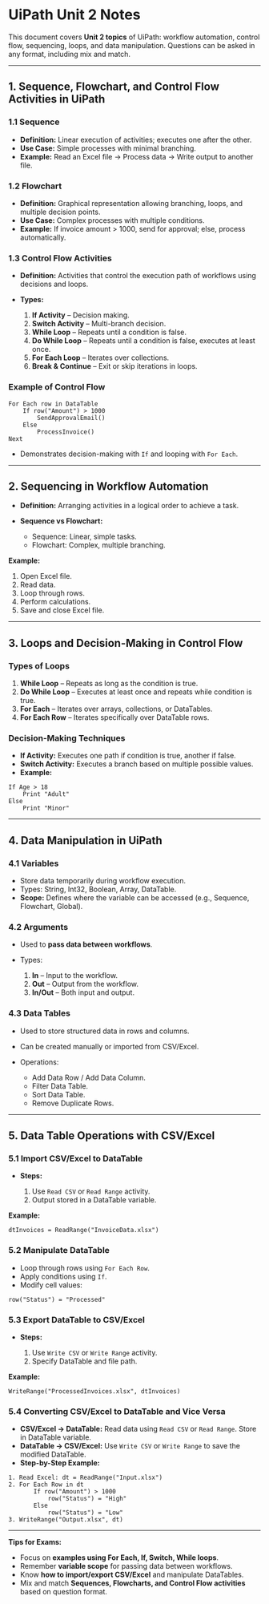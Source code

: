 # UiPath Unit 2 Notes 
This document covers **Unit 2 topics** of UiPath: workflow automation, control flow, sequencing, loops, and data manipulation. Questions can be asked in any format, including mix and match.

---

## 1. Sequence, Flowchart, and Control Flow Activities in UiPath

### **1.1 Sequence**

* **Definition:** Linear execution of activities; executes one after the other.
* **Use Case:** Simple processes with minimal branching.
* **Example:** Read an Excel file → Process data → Write output to another file.

### **1.2 Flowchart**

* **Definition:** Graphical representation allowing branching, loops, and multiple decision points.
* **Use Case:** Complex processes with multiple conditions.
* **Example:** If invoice amount > 1000, send for approval; else, process automatically.

### **1.3 Control Flow Activities**

* **Definition:** Activities that control the execution path of workflows using decisions and loops.
* **Types:**

  1. **If Activity** – Decision making.
  2. **Switch Activity** – Multi-branch decision.
  3. **While Loop** – Repeats until a condition is false.
  4. **Do While Loop** – Repeats until a condition is false, executes at least once.
  5. **For Each Loop** – Iterates over collections.
  6. **Break & Continue** – Exit or skip iterations in loops.

### **Example of Control Flow**

```
For Each row in DataTable
    If row("Amount") > 1000
        SendApprovalEmail()
    Else
        ProcessInvoice()
Next
```

* Demonstrates decision-making with `If` and looping with `For Each`.

---

## 2. Sequencing in Workflow Automation

* **Definition:** Arranging activities in a logical order to achieve a task.
* **Sequence vs Flowchart:**

  * Sequence: Linear, simple tasks.
  * Flowchart: Complex, multiple branching.

**Example:**

1. Open Excel file.
2. Read data.
3. Loop through rows.
4. Perform calculations.
5. Save and close Excel file.

---

## 3. Loops and Decision-Making in Control Flow

### **Types of Loops**

1. **While Loop** – Repeats as long as the condition is true.
2. **Do While Loop** – Executes at least once and repeats while condition is true.
3. **For Each** – Iterates over arrays, collections, or DataTables.
4. **For Each Row** – Iterates specifically over DataTable rows.

### **Decision-Making Techniques**

* **If Activity:** Executes one path if condition is true, another if false.
* **Switch Activity:** Executes a branch based on multiple possible values.
* **Example:**

```
If Age > 18
    Print "Adult"
Else
    Print "Minor"
```

---

## 4. Data Manipulation in UiPath

### **4.1 Variables**

* Store data temporarily during workflow execution.
* Types: String, Int32, Boolean, Array, DataTable.
* **Scope:** Defines where the variable can be accessed (e.g., Sequence, Flowchart, Global).

### **4.2 Arguments**

* Used to **pass data between workflows**.
* Types:

  1. **In** – Input to the workflow.
  2. **Out** – Output from the workflow.
  3. **In/Out** – Both input and output.

### **4.3 Data Tables**

* Used to store structured data in rows and columns.
* Can be created manually or imported from CSV/Excel.
* Operations:

  * Add Data Row / Add Data Column.
  * Filter Data Table.
  * Sort Data Table.
  * Remove Duplicate Rows.

---

## 5. Data Table Operations with CSV/Excel

### **5.1 Import CSV/Excel to DataTable**

* **Steps:**

  1. Use `Read CSV` or `Read Range` activity.
  2. Output stored in a DataTable variable.

**Example:**

```
dtInvoices = ReadRange("InvoiceData.xlsx")
```

### **5.2 Manipulate DataTable**

* Loop through rows using `For Each Row`.
* Apply conditions using `If`.
* Modify cell values:

```
row("Status") = "Processed"
```

### **5.3 Export DataTable to CSV/Excel**

* **Steps:**

  1. Use `Write CSV` or `Write Range` activity.
  2. Specify DataTable and file path.

**Example:**

```
WriteRange("ProcessedInvoices.xlsx", dtInvoices)
```

### **5.4 Converting CSV/Excel to DataTable and Vice Versa**

* **CSV/Excel → DataTable:** Read data using `Read CSV` or `Read Range`. Store in DataTable variable.
* **DataTable → CSV/Excel:** Use `Write CSV` or `Write Range` to save the modified DataTable.
* **Step-by-Step Example:**

```
1. Read Excel: dt = ReadRange("Input.xlsx")
2. For Each Row in dt
       If row("Amount") > 1000
           row("Status") = "High"
       Else
           row("Status") = "Low"
3. WriteRange("Output.xlsx", dt)
```

---

**Tips for Exams:**

* Focus on **examples using For Each, If, Switch, While loops**.
* Remember **variable scope** for passing data between workflows.
* Know **how to import/export CSV/Excel** and manipulate DataTables.
* Mix and match **Sequences, Flowcharts, and Control Flow activities** based on question format.